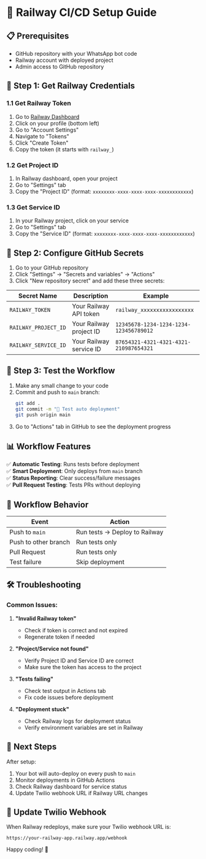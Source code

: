 # 🚄 Railway CI/CD Setup Guide

## 📋 Prerequisites
- GitHub repository with your WhatsApp bot code
- Railway account with deployed project
- Admin access to GitHub repository

## 🔑 Step 1: Get Railway Credentials

### 1.1 Get Railway Token
1. Go to [Railway Dashboard](https://railway.app/dashboard)
2. Click on your profile (bottom left)
3. Go to "Account Settings"
4. Navigate to "Tokens"
5. Click "Create Token"
6. Copy the token (it starts with `railway_`)

### 1.2 Get Project ID
1. In Railway dashboard, open your project
2. Go to "Settings" tab
3. Copy the "Project ID" (format: `xxxxxxxx-xxxx-xxxx-xxxx-xxxxxxxxxxxx`)

### 1.3 Get Service ID
1. In your Railway project, click on your service
2. Go to "Settings" tab
3. Copy the "Service ID" (format: `xxxxxxxx-xxxx-xxxx-xxxx-xxxxxxxxxxxx`)

## 🔐 Step 2: Configure GitHub Secrets

1. Go to your GitHub repository
2. Click "Settings" → "Secrets and variables" → "Actions"
3. Click "New repository secret" and add these three secrets:

| Secret Name | Description | Example |
|------------|-------------|---------|
| `RAILWAY_TOKEN` | Your Railway API token | `railway_xxxxxxxxxxxxxxxxx` |
| `RAILWAY_PROJECT_ID` | Your Railway project ID | `12345678-1234-1234-1234-123456789012` |
| `RAILWAY_SERVICE_ID` | Your Railway service ID | `87654321-4321-4321-4321-210987654321` |

## 🚀 Step 3: Test the Workflow

1. Make any small change to your code
2. Commit and push to `main` branch:
   ```bash
   git add .
   git commit -m "🧪 Test auto deployment"
   git push origin main
   ```
3. Go to "Actions" tab in GitHub to see the deployment progress

## 📊 Workflow Features

✅ **Automatic Testing**: Runs tests before deployment  
✅ **Smart Deployment**: Only deploys from `main` branch  
✅ **Status Reporting**: Clear success/failure messages  
✅ **Pull Request Testing**: Tests PRs without deploying  

## 🔄 Workflow Behavior

| Event | Action |
|-------|--------|
| Push to `main` | Run tests → Deploy to Railway |
| Push to other branch | Run tests only |
| Pull Request | Run tests only |
| Test failure | Skip deployment |

## 🛠️ Troubleshooting

### Common Issues:

1. **"Invalid Railway token"**
   - Check if token is correct and not expired
   - Regenerate token if needed

2. **"Project/Service not found"**
   - Verify Project ID and Service ID are correct
   - Make sure the token has access to the project

3. **"Tests failing"**
   - Check test output in Actions tab
   - Fix code issues before deployment

4. **"Deployment stuck"**
   - Check Railway logs for deployment status
   - Verify environment variables are set in Railway

## 🎯 Next Steps

After setup:
1. Your bot will auto-deploy on every push to `main`
2. Monitor deployments in GitHub Actions
3. Check Railway dashboard for service status
4. Update Twilio webhook URL if Railway URL changes

## 📱 Update Twilio Webhook

When Railway redeploys, make sure your Twilio webhook URL is:
```
https://your-railway-app.railway.app/webhook
```

Happy coding! 🚀

